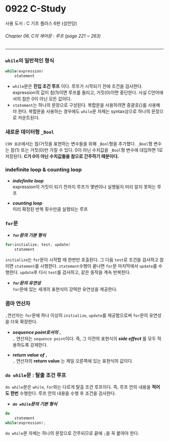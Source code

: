 # 0922 C-Study
사용 도서 : C 기초 플러스 6판 (성안당)

###### Chapter 06. C의 제어문 : 루프 (page 221 ~ 263)
<hr>

### `while`의 일반적인 형식

```c
while(expression)
    statement
```

- `while`문은 __진입 조건 루프__ 이다. 루프가 시작되기 전에 조건을 검사한다. expression의 값이 참(1)이면 루프를 돌리고, 거짓(0)이면 중단한다. 사실 C언어에서의 참은 0이 아닌 모든 값이다. 
- `statement`는 하나의 문장으로 구성된다. 복합문을 사용하려면 중괄호{}를 사용해야 한다. 복합문을 사용하는 경우에도 `while`문 자체는 syntax상으로 하나의 문장으로 카운트된다.

### 새로운 데이터형 `_Bool`
`C99 표준`에서는 참/거짓을 표현하는 변수들을 위해 `_Bool`형을 추가했다. `_Bool`형 변수는 참(1) 또는 거짓(0)만 가질 수 있다. 0이 아닌 수치값을 `_Bool`형 변수에 대입하면 1로 저장된다. __C가 0이 아닌 수치값들을 참으로 간주하기 때문이다.__

### indefinite loop & counting loop
* __*indefinite loop*__<br>
    expression이 거짓이 되기 전까지 루프가 몇번이나 실행될지 미리 알지 못하는 루프

* __*counting loop*__<br>
    미리 확정된 반복 횟수만큼 실행되는 루프

### `for`문
* __*`for`문의 기본 형식*__<br>

```c
for(initialize; test; update)
    statement
```

`initialize`는 `for`문이 시작할 때 한번만 호출된다. 그 다음 `test`로 조건을 검사하고 참이면 `statement`를 시행한다. `statement`수행이 끝나면 `for`문 마지막에서 `update`를 수행한다. `update`후 다시 `test`를 검사하고, 같은 동작을 계속 반복한다. 

* __*`for`문의 유연성*__<br>
    `for`문에 있는 세개의 표현식이 강력한 유연성을 제공한다. 

### 콤마 연산자
`,`연산자는 `for`문에 하나 이상의 `initialize`, `update`를 제공함으로써 `for`문의 유연성을 더욱 확장한다. 

* __*sequence point로서의 `,`*__<br>
    `,` 연산자는 `sequence point`이다. 즉, 그 이전의 표현식의 __*side effect*__ 를 모두 적용하도록 강제한다.

* __*return value of `,`*__<br>
    `,` 연산자의 __return value__ 는 제일 오른쪽에 있는 표현식의 값이다.

### `do while`문 : 탈출 조건 루프
`do while`문은 `while`, `for`와는 다르게 탈출 조건 루프이다. 즉, 루프 안의 내용을 __적어도 한번__ 수행한다. 루프 안의 내용을 수행 후 조건을 검사한다. 

* __*`do while`문의 기본 형식*__<br>

```c
do
    statement
while(expression);
```

`do while`문 자체는 하나의 문장으로 간주되므로 끝에 `;`을 꼭 붙여야 한다. 